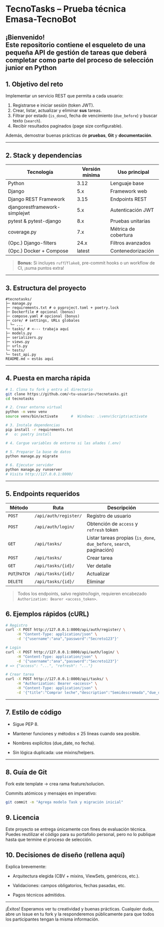# TecnoTasks – Prueba técnica Emasa-TecnoBot

¡Bienvenido!  
Este repositorio contiene el esqueleto de una pequeña API de gestión de tareas que **deberá completar** como parte del proceso de selección junior en Python
---

## 1. Objetivo del reto
Implementar un servicio REST que permita a cada usuario:

1. Registrarse e iniciar sesión (token JWT).  
2. Crear, listar, actualizar y eliminar **sus** tareas.  
3. Filtrar por estado (`is_done`), fecha de vencimiento (`due_before`) y buscar texto (`search`).  
4. Recibir resultados paginados (page size configurable).

Además, demostrar buenas prácticas de **pruebas**, **Git** y **documentación**.

---

## 2. Stack y dependencias

| Tecnología | Versión mínima | Uso principal |
|------------|---------------|---------------|
| Python     | 3.12          | Lenguaje base |
| Django     | 5.x           | Framework web |
| Django REST Framework | 3.15 | Endpoints REST |
| djangorestframework-simplejwt | 5.x | Autenticación JWT |
| pytest & pytest-django | 8.x | Pruebas unitarias |
| coverage.py | 7.x | Métrica de cobertura |
| (Opc.) Django-filters | 24.x | Filtros avanzados |
| (Opc.) Docker + Compose | latest | Contenedorización |

> **Bonus:** Si incluyes `ruff`/`flake8`, pre-commit hooks o un workflow de CI, ¡suma puntos extra!

---

## 3. Estructura del proyecto
```
#tecnotasks/
├─ manage.py
├─ requirements.txt # o pyproject.toml + poetry.lock
├─ Dockerfile # opcional (bonus)
├─ compose.yaml # opcional (bonus)
├─ core/ # settings, URLs globales
│ └─ ...
└─ tasks/ # <--- trabaja aquí
├─ models.py
├─ serializers.py
├─ views.py
├─ urls.py
└─ tests/
└─ test_api.py
README.md ← estás aquí
```

---

## 4. Puesta en marcha rápida

```bash
# 1. Clona tu fork y entra al directorio
git clone https://github.com/<tu-usuario>/tecnotasks.git
cd tecnotasks

# 2. Crear entorno virtual
python -m venv venv
source venv/bin/activate      #  Windows: .\venv\Scripts\activate

# 3. Instale dependencias
pip install -r requirements.txt
#   o: poetry install

# 4. Cargue variables de entorno si las añades (.env)

# 5. Preparar la base de datos
python manage.py migrate

# 6. Ejecutar servidor
python manage.py runserver
# Visita http://127.0.0.1:8000/
```

---

## 5. Endpoints requeridos
 

| Método        | Ruta                  | Descripción                                                           |
| ------------- | --------------------- | --------------------------------------------------------------------- |
| `POST`        | `/api/auth/register/` | Registro de usuario                                                   |
| `POST`        | `/api/auth/login/`    | Obtención de `access` y `refresh` token                               |
| `GET`         | `/api/tasks/`         | Listar tareas propias (`is_done`, `due_before`, `search`, paginación) |
| `POST`        | `/api/tasks/`         | Crear tarea                                                           |
| `GET`         | `/api/tasks/{id}/`    | Ver detalle                                                           |
| `PUT`/`PATCH` | `/api/tasks/{id}/`    | Actualizar                                                            |
| `DELETE`      | `/api/tasks/{id}/`    | Eliminar                                                              |

>Todos los endpoints, salvo registro/login, requieren encabezado
 `Authorization: Bearer <access_token>`.


## 6. Ejemplos rápidos (cURL)
```bash
# Registro
curl -X POST http://127.0.0.1:8000/api/auth/register/ \
     -H "Content-Type: application/json" \
     -d '{"username":"ana","password":"Secreto123"}'

# Login
curl -X POST http://127.0.0.1:8000/api/auth/login/ \
     -H "Content-Type: application/json" \
     -d '{"username":"ana","password":"Secreto123"}'
# => {"access": "...", "refresh": "..."}

# Crear tarea
curl -X POST http://127.0.0.1:8000/api/tasks/ \
     -H "Authorization: Bearer <access>" \
     -H "Content-Type: application/json" \
     -d '{"title":"Comprar leche","description":"Semidescremada","due_date":"2025-07-15"}'
```

---
## 7. Estilo de código
 * Sigue PEP 8.

 * Mantener funciones y métodos ≤ 25 líneas cuando sea posible.

 * Nombres explícitos (due_date, no fecha).

 * Sin lógica duplicada: use mixins/helpers.

---
## 8. Guía de Git
Fork este template → crea rama feature/solucion.

Commits atómicos y mensajes en imperativo:
```bash
git commit -m "Agrega modelo Task y migración inicial"
```


## 9. Licencia
Este proyecto se entrega únicamente con fines de evaluación técnica.
Puedes reutilizar el código para su portafolio personal, pero no lo publique hasta que termine el proceso de selección.

## 10. Decisiones de diseño (rellena aquí)
Explica brevemente:

* Arquitectura elegida (CBV + mixins, ViewSets, genéricos, etc.).

* Validaciones: campos obligatorios, fechas pasadas, etc.

* Pagos técnicos admitidos.





---
¡Éxitos! Esperamos ver tu creatividad y buenas prácticas.
Cualquier duda, abre un Issue en tu fork y la responderemos públicamente para que todos los participantes tengan la misma información.

